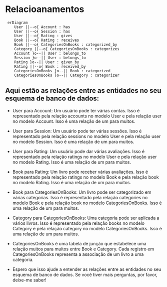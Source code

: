 # Relacioanamentos

```mermaid
 erDiagram
    User ||--o{ Account : has
    User ||--o{ Session : has
    User ||--o{ Rating : gives
    Book ||--o{ Rating : receives
    Book ||--o{ CategoriesOnBooks : categorized_by
    Category ||--o{ CategoriesOnBooks : categorizes
    Account }o--|| User : belongs_to
    Session }o--|| User : belongs_to
    Rating }o--|| User : given_by
    Rating ||--o{ Book : received_by
    CategoriesOnBooks }o--|| Book : categorized
    CategoriesOnBooks }o--|| Category : categorizer
```

## Aqui estão as relações entre as entidades no seu esquema de banco de dados:

- User para Account: Um usuário pode ter várias contas. Isso é representado pela relação accounts no modelo User e pela relação user no modelo Account. Isso é uma relação de um para muitos.

- User para Session: Um usuário pode ter várias sessões. Isso é representado pela relação sessions no modelo User e pela relação user no modelo Session. Isso é uma relação de um para muitos.

- User para Rating: Um usuário pode dar várias avaliações. Isso é representado pela relação ratings no modelo User e pela relação user no modelo Rating. Isso é uma relação de um para muitos.

- Book para Rating: Um livro pode receber várias avaliações. Isso é representado pela relação ratings no modelo Book e pela relação book no modelo Rating. Isso é uma relação de um para muitos.

- Book para CategoriesOnBooks: Um livro pode ser categorizado em várias categorias. Isso é representado pela relação categories no modelo Book e pela relação book no modelo CategoriesOnBooks. Isso é uma relação de um para muitos.

- Category para CategoriesOnBooks: Uma categoria pode ser aplicada a vários livros. Isso é representado pela relação books no modelo Category e pela relação category no modelo CategoriesOnBooks. Isso é uma relação de um para muitos.

- CategoriesOnBooks é uma tabela de junção que estabelece uma relação muitos para muitos entre Book e Category. Cada registro em CategoriesOnBooks representa a associação de um livro a uma categoria.

- Espero que isso ajude a entender as relações entre as entidades no seu esquema de banco de dados. Se você tiver mais perguntas, por favor, deixe-me saber!
